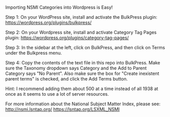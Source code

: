 Importing NSMI Categories into Wordpress is Easy!

Step 1: On your WordPress site, install and activate the BulkPress plugin: https://wordpress.org/plugins/bulkpress/

Step 2: On your Wordpress site, install and activate Category Tag Pages plugin: https://wordpress.org/plugins/category-tag-pages/ 

Step 3: In the sidebar at the left, click on BulkPress, and then click on Terms under the Bulkpress menu.

Step 4: Copy the contents of the text file in this repo into BulkPress. Make sure the Taxonomy dropdown says Category and the Add to Parent Category says "No Parent". Also make sure the box for "Create inexistent parent terms" is checked, and click the Add Terms button.

Hint: I recommend adding them about 500 at a time instead of all 1938 at once as it seems to use a lot of server resources.

For more information about the National Subject Matter Index, please see:
http://nsmi.lsntap.org/
https://lsntap.org/LSXML_NSMI

